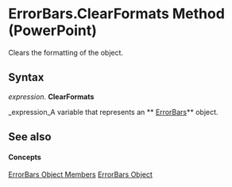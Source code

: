 
# ErrorBars.ClearFormats Method (PowerPoint)

Clears the formatting of the object.


## Syntax

 _expression_. **ClearFormats**

 _expression_A variable that represents an  ** [ErrorBars](2c94c8ca-1e27-0f30-5559-788efa301bc0.md)** object.


## See also


#### Concepts


 [ErrorBars Object Members](dd74bad3-a74a-71fa-0384-5e43a39cd0b1.md)
 [ErrorBars Object](2c94c8ca-1e27-0f30-5559-788efa301bc0.md)
